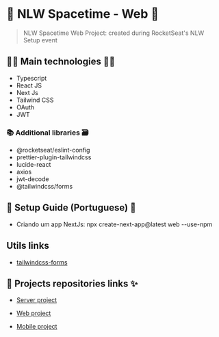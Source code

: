 # 🚀 NLW Spacetime - Web 🚀

> NLW Spacetime Web Project: created during RocketSeat's NLW Setup event

## 👨‍💻 Main technologies 👩‍💻

- Typescript
- React JS
- Next Js
- Tailwind CSS
- OAuth
- JWT

### 📚 Additional libraries 🗃️

- @rocketseat/eslint-config
- prettier-plugin-tailwindcss
- lucide-react
- axios
- jwt-decode
- @tailwindcss/forms

## 📃 Setup Guide (Portuguese) 📖

- Criando um app NextJs: npx create-next-app@latest web --use-npm

## Utils links

- [tailwindcss-forms](https://github.com/tailwindlabs/tailwindcss-forms)

## 🔗 Projects repositories links ✨

- [Server project](https://github.com/rodolfoHOk/rocketseat.nlw-spacetime/tree/main/server)

- [Web project](https://github.com/rodolfoHOk/rocketseat.nlw-spacetime/tree/main/web)

- [Mobile project](https://github.com/rodolfoHOk/rocketseat.nlw-spacetime/tree/main/mobile)
